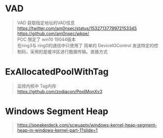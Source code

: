 # VAD
> VAD 获取指定地址的VAD信息 
> https://twitter.com/am0nsec/status/1532713779972153345      
> https://github.com/am0nsec/wkpe/            
> POC  限定了 win10 19044版本       
> 在ring3与 ring0的通信中只使用了 简单的 DeviceIOControl 发送特定的控制码，采用的是缓冲区进行数据传输。直接方式
> 

# ExAllocatedPoolWithTag  
> 监控内核中 Tag内存   
> https://github.com/zodiacon/PoolMonXv3


# Windows Segment Heap    
> https://speakerdeck.com/scwuaptx/windows-kernel-heap-segment-heap-in-windows-kernel-part-1?slide=1    
